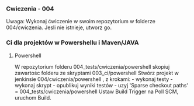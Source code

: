 ### Cwiczenia - 004

Uwaga: Wykonaj ćwiczenie w swoim repozytorium w folderze 004/cwiczenia. Jesli nie istnieje, utworz go.

### Ci dla projektów w Powershellu i Maven/JAVA

1. Powershell

    W repozytorium folderu 004_tests/cwiczenia/powershell skopiuj zawartośc folderu ze skryptami 003_ci/powershell
    Stwórz projekt w jenkinsie 004/cwiczenia/powershell , z krokami:
        - wykonaj testy
        - wykonaj skrypt
        - opublikuj wyniki testów
        - uzyj 'Sparse checkout paths' = 004_tests/cwiczenia/powershell
    Ustaw Build Trigger na Poll SCM, uruchom Build.
    
    

